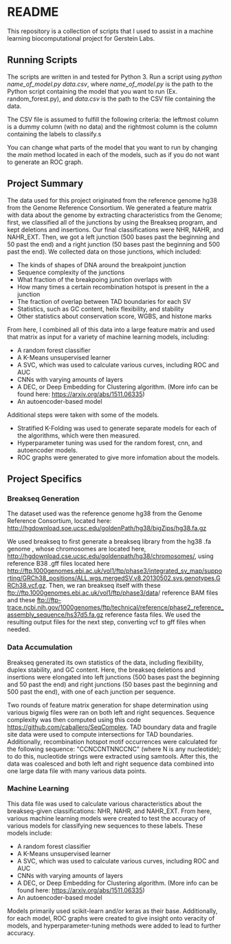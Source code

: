 # README
This repository is a collection of scripts that I used to assist in a machine learning biocomputational project for Gerstein Labs.

## Running Scripts

The scripts are written in and tested for Python 3. Run a script using *python name_of_model.py data.csv*, where *name_of_model.py* is the path to the Python script containing the model that you want to run (Ex. random_forest.py), and *data.csv* is the path to the CSV file containing the data.

The CSV file is assumed to fulfill the following criteria: the leftmost column is a dummy column (with no data) and the rightmost column is the column containing the labels to classify.s

You can change what parts of the model that you want to run by changing the *main* method located in each of the models, such as if you do not want to generate an ROC graph.

## Project Summary
The data used for this project originated from the reference genome hg38 from the Genome Reference Consortium. We generated a feature matrix with data about the genome by extracting characteristics from the Genome; first, we classified all of the junctions by using the Breakseq program, and kept deletions and insertions. Our final classifications were NHR, NAHR, and NAHR_EXT. Then, we got a left junction (500 bases past the beginning and 50 past the end) and a right junction (50 bases past the beginning and 500 past the end). We collected data on those junctions, which included:
* The kinds of shapes of DNA around the breakpoint junction 
* Sequence complexity of the junctions
* What fraction of the breakpoing junction overlaps with 
* How many times a certain recombination hotspot is present in the a junction
* The fraction of overlap between TAD boundaries for each SV
* Statistics, such as GC content, helix flexibility, and stability
* Other statistics about conservation score, WGBS, and histone marks

From here, I combined all of this data into a large feature matrix and used that matrix as input for a variety of machine learning models, including:
* A random forest classifier
* A K-Means unsupervised learner
* A SVC, which was used to calculate various curves, including ROC and AUC
* CNNs with varying amounts of layers
* A DEC, or Deep Embedding for Clustering algorithm. (More info can be found here: https://arxiv.org/abs/1511.06335)
* An autoencoder-based model

Additional steps were taken with some of the models.
* Stratified K-Folding was used to generate separate models for each of the algorithms, which were then measured.
* Hyperparameter tuning was used for the random forest, cnn, and autoencoder models.
* ROC graphs were generated to give more infomation about the models.

## Project Specifics

### Breakseq Generation

The dataset used was the reference genome hg38 from the Genome Reference Consortium, located here: http://hgdownload.soe.ucsc.edu/goldenPath/hg38/bigZips/hg38.fa.gz

We used breakseq to first generate a breakseq library from the hg38 .fa genome , whose chromosomes are located here, http://hgdownload.cse.ucsc.edu/goldenpath/hg38/chromosomes/, using reference B38 .gff files located here http://ftp.1000genomes.ebi.ac.uk/vol1/ftp/phase3/integrated_sv_map/supporting/GRCh38_positions/ALL.wgs.mergedSV.v8.20130502.svs.genotypes.GRCh38.vcf.gz. Then, we ran breakseq itself with these <ftp://ftp.1000genomes.ebi.ac.uk/vol1/ftp/phase3/data>/ reference BAM files and these <ftp://ftp-trace.ncbi.nih.gov/1000genomes/ftp/technical/reference/phase2_reference_assembly_sequence/hs37d5.fa.gz> reference fasta files. We used the resulting output files for the next step, converting vcf to gff files when needed.

### Data Accumulation

Breakseq generated its own statistics of the data, including flexibility, duplex stability, and GC content. Here, the breakseq deletions and insertions were elongated into left junctions (500 bases past the beginning and 50 past the end) and right junctions (50 bases past the beginning and 500 past the end), with one of each junction per sequence. 

Two rounds of feature matrix generation for shape determination using various bigwig files were ran on both left and right sequences. Sequence complexity was then computed using this code <https://github.com/caballero/SeqComplex>. TAD boundary data and fragile site data were used to compute intersections for TAD boundaries. Additionally, recombination hotspot motif occurrences were calculated for the following sequence: "CCNCCNTNNCCNC" (where N is any nucleotide); to do this, nucleotide strings were extracted using samtools. After this, the data was coalesced and both left and right sequence data combined into one large data file with many various data points.

### Machine Learning

This data file was used to calculate various characteristics about the breakseq-given classifications: NHR, NAHR, and NAHR_EXT. From here, various machine learning models were created to test the accuracy of various models for classifying new sequences to these labels. These models include:

- A random forest classifier
- A K-Means unsupervised learner
- A SVC, which was used to calculate various curves, including ROC and AUC
- CNNs with varying amounts of layers
- A DEC, or Deep Embedding for Clustering algorithm. (More info can be found here: https://arxiv.org/abs/1511.06335)
- An autoencoder-based model

Models primarily used scikit-learn and/or keras as their base. Additionally, for each model, ROC graphs were created to give insight onto veracity of models, and hyperparameter-tuning methods were added to lead to further accuracy.